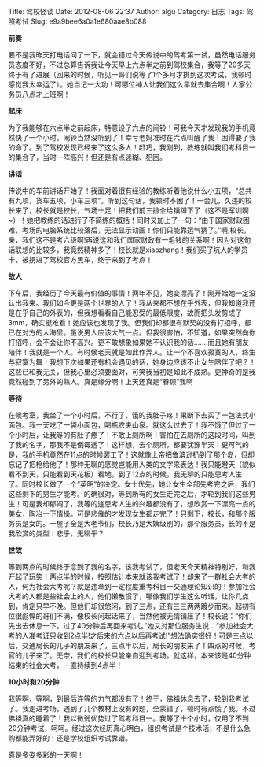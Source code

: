 Title: 驾校怪谈
Date: 2012-08-06 22:37
Author: algu
Category: 日志
Tags: 驾照考试
Slug: e9a9bee6a0a1e680aae8b088

**前奏**

要不是我昨天打电话问了一下，就会错过今天传说中的驾考第一试，虽然电话服务员态度不好，不过总算告诉我让今天早上六点半之前到驾校集合，我等了20多天终于有了进展（回来的时候，听见一哥们说等了1个多月才排到这次考试，我顿时感觉我太幸运了）。她当记一大功！可哪位神人让我们这么早就去集合啊！人家公务员八点才上班啊！

**起床**

为了我能够在六点半之前起床，特意设了六点的闹铃！可我今天才发现我的手机竟然快了一个小时，闹铃当然没听到了！幸亏老妈准时在六点叫醒了我！困得要了我的命了。到了驾校发现已经来了这么多人！赶巧，我刚到，教练就叫我们考科目一的集合了，当时一阵高兴！但还是有点迷糊、犯困。

**讲话**

传说中的车前讲话开始了！我面对着很有经验的教练听着他说什么小五项，“总共有九项，货车五项，小车三项”。听到这句话，我顿时不困了！一会儿，久违的校长来了，校长就是校长，气场十足！把我们前三排全给镇蹲下了（这不是军训啊\~）！她把教练的话进行了不简练的概括！同时又加上了一句：“由于国家财政困难，考场的电脑系统比较落后，无法显示动画！你们只能靠运气猜了。”啊,校长，亲，我们这不是考六级啊!再说这和我们国家财政有一毛钱的关系啊！因为对这句话联想的比较多，我竟然精神多了！校长就是xiaozhang！我们买了坑人的学员卡，被拐进了驾校官方黑车，终于来到了考点！

**故人**

下车后，我经历了今天最有价值的事情！两年不见，她变漂亮了！刚开始她一定没认出我来。我们如今更是两个世界的人了！我从来都不想在乎外表，但我知道我还是在乎自己的外表的，但我想看看自己能忍受的最低限度，故而把头发剪成了3mm，确实挺难看！她应该也发现了我。但我们却都很有默契的没有打招呼，都已在对方的人海里。虽说男人应该大气一点。但我很害怕，不知道，如果突然向你打招呼，会不会让你不高兴。更不敢想象如果她不认识我的话.......而且她有朋友陪伴！我就是一个人。有时候老天就是如此作弄人。让一个不喜欢寂寞的人，终生与寂寞为舞！我想下次如果还有机会遇见的话，她身边应该不止女生陪伴了吧？！这些已和我无关，但我心里必须要面对，可笑我当初是如此不成熟。更神奇的是我竟然碰到了另外的熟人。真是缘分啊！上天还真是“眷顾”我啊

**等待**

在候考室，我坐了一个小时后，不行了，饿的我肚子疼！果断下去买了一包法式小面包。我一天吃了一袋小面包，喝瓶农夫山泉。就这么过去了！我不饿了但过了一个小时后，让我等的有肚子疼了！不敢上厕所啊！害怕在去厕所的这段时间，叫到了我的名字，那我不是倒霉透了！这样想，去个厕所，都要犹豫半天！更可气的是，我的手机竟然在11点的时候罢工了！这就像上帝把鲁滨逊扔到了那个岛，但却忘记了把枪给他了！那种无聊的感觉岂能用人类的文字来表达！我只能瞪天（貌似看不到天，只能看到天花板）看地。到了12点的时候，我无聊的只能思考人生了。同时校长做了一个“英明”的决定。女士优先，她让女生全部先考完之后，我们这些剩下的男生才能考。的确很对，等到所有的女生走完之后，才轮到我们这些男生！可是我却郁闷了，我等的连思考人生的兴趣都没有了，想欣赏一下漂亮一点的美女，陶冶一下情操。可是悲催的才发现女生都走完了！只剩下，校长，和那个服务员是女的。一屋子全是大老爷们，校长乃是大姨级别的，那个服务员，长的不是我欣赏的类型！悲乎，无聊乎？

**世故**

等到两点的时候终于念到了我的名字，该我考试了，但老天今天精神特别好，和我开起了玩笑！两点半的时候，按照估计本来就该我考试了！却来了一群社会大考的人，何为社会大考呢？就是违章到一定程度重考科目一交通理论知识的！参加社会大考的人都是些社会上的人，他们懒散惯了，哪像我们学生这么听话，让你几点到，肯定只早不晚。但他们却很悠闲，到了三点，还有三三两两踱步而来。起初有位很彪悍的哥们不满，像校长问起话来了，当然他被无情镇压了！校长说：“你们先出去休息一下，过了40分钟后再回来考试。”她又对那位服务生说：“参加社会大考的人准考证只收到2点半!之后来的六点以后再考试!”想法确实很好！可是三点以后，交通局长的儿子的朋友来了，三点半以后，局长的朋友来了！四点的时候，考官的儿子来了。无奈，我们的校长只能亲自迎到考场。就这样，本来该是40分钟结束的社会大考，一直持续到4点半！

**10小时和20分钟**

我等啊，等啊，到最后连等的力气都没有了！终于，佛祖休息去了，轮到我考试了。我走进考场，遇到了几个教材上没有的题，全蒙错了，顿时有点慌了我。不过佛祖真的睡着了！我以微弱优势过了驾考科目一。我等了十个小时，仅用了不到20分钟考试，呵呵。经过这次经历真心明白，组织考试是个技术活，不是什么急购都能弄好的！还是学校组织考试靠谱。

真是多姿多彩的一天啊！
